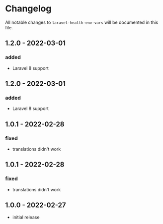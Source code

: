 # Changelog

All notable changes to `laravel-health-env-vars` will be documented in this file.

## 1.2.0 - 2022-03-01

### added

- Laravel 8 support

## 1.2.0 - 2022-03-01

### added

- Laravel 8 support

## 1.0.1 - 2022-02-28

### fixed

- translations didn't work

## 1.0.1 - 2022-02-28

### fixed

- translations didn't work

## 1.0.0 - 2022-02-27

- initial release
